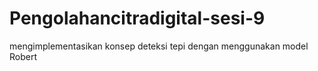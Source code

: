 # Pengolahancitradigital-sesi-9
mengimplementasikan konsep deteksi tepi dengan menggunakan model Robert

